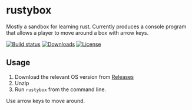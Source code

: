# rustybox
Mostly a sandbox for learning rust. Currently produces a console program that allows a player to move around a box with arrow keys.

[![Build status](https://img.shields.io/github/workflow/status/pbellchambers/rustybox/CI/main)](https://github.com/pbellchambers/rustybox/actions)
[![Downloads](https://img.shields.io/github/downloads/pbellchambers/rustybox/total)](https://github.com/pbellchambers/rustybox/releases)
[![License](https://img.shields.io/github/license/pbellchambers/rustyhack-mmo)](https://github.com/pbellchambers/rustybox/blob/main/LICENSE)


## Usage
1. Download the relevant OS version from [Releases](https://github.com/pbellchambers/rustybox/releases)
2. Unzip
3. Run `rustybox` from the command line.

Use arrow keys to move around.
